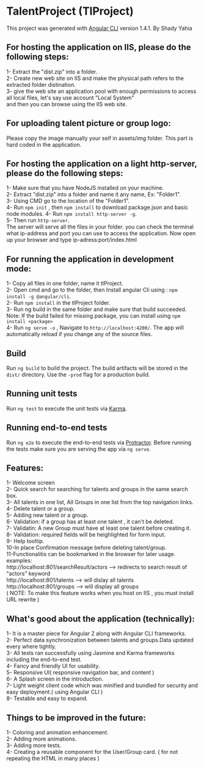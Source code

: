# TalentProject (TlProject)

This project was generated with [Angular CLI](https://github.com/angular/angular-cli) version 1.4.1. 
By Shady Yahia

## For hosting the application on IIS, please do the following steps:

1- Extract the "dist.zip" into a folder.<br />
2- Create new web site on IIS and make the physical path refers to the extracted folder distination.<br />
3- give the web site an application pool with enough permissions to access all local files, let's say use account "Local System"<br />
and then you can browse using the IIS web site.<br />

## For uploading talent picture or group logo:
Please copy the image manually your self in assets/img folder. This part is hard coded in the application.


## For hosting the application on a light http-server, please do the following steps:

1- Make sure that you have NodeJS installed on your machine.<br /> 
2- Extract "dist.zip" into a folder and name it any name, Ex: "Folder1". <br />
3- Using CMD go to the location of the "Folder1". <br />
4- Run `npm init` ,  then `npm install` to download package.json and basic node modules.
4- Run  `npm install http-server -g`. <br />
5- Then run `http-server`. <br /> The server  will serve all the files in your folder. you can check the terminal what ip-address and port you can use to access the application. Now open up your browser and type ip-adress:port/index.html


## For running the application in development mode:
1- Copy all files in one folder, name it tlProject. <br />
2- Open cmd and go to the folder, then Install angular Cli using : `npm install -g @angular/cli`.<br />
2- Run `npm install` in the tlProject folder.<br />
3- Run ng build in the same folder and make sure that build succeeded.<br />
Note: If the build failed for missing package, you can install using `npm install <package>` <br />
4- Run `ng serve -o` , Navigate to `http://localhost:4200/`. The app will automatically reload if you change any of the source files.<br />

## Build

Run `ng build` to build the project. The build artifacts will be stored in the `dist/` directory. Use the `-prod` flag for a production build.

## Running unit tests

Run `ng test` to execute the unit tests via [Karma](https://karma-runner.github.io).

## Running end-to-end tests

Run `ng e2e` to execute the end-to-end tests via [Protractor](http://www.protractortest.org/).
Before running the tests make sure you are serving the app via `ng serve`.<br />

## Features:
1- Welcome screen <br />
2- Quick search for searching for talents and groups in the same search box.<br />
3- All talents in one list, All Groups in one list from the top navigation links.<br />
4- Delete talent or a group.<br />
5- Adding new talent or a group.<br />
6- Validation: if a group has at least one talent , it can't be deleted.<br />
7- Validatin: A new Group must have at least one talent before creating it.<br />
8- Validation: required fields will be heighlighted for form input.<br />
9- Help tooltip.<br />
10-In place Confirmation message before deleting talent/group.<br />
11-Functionalitis can be bookmarked in the browser for later usage.<br />
   examples:<br />
   http://localhost:801/searchResult/actors --> redirects to search result of "actors" keyword<br />
   http://localhost:801/talents --> will dislay all talents<br />
   http://localhost:801/groups --> will display all groups<br />
( NOTE:  To make this feature works when you host on IIS , you must install URL rewrite )<br />

## What's good about the application (technically):
1- It is a master piece for Angular 2 along with Angular CLI frameworks.<br />
2- Perfect data synchronization between talents and groups.Data updated every where tightly.<br />
3- All tests ran successfully using Jasmine and Karma frameworks including the end-to-end test.<br />
4- Fancy and friendly UI for usability.<br />
5- Responsive UI( responsive navigation bar, and content )<br />
6- A Splash screen in the introduction.<br />
7- Light weight client code which was minified and bundled for security and easy deployment.( using Angular CLI )<br />
8- Testable and easy to expand.<br />


## Things to be improved in the future:
1- Coloring and animation enhancement.<br />
2- Adding more animations.<br />
3- Adding more tests. <br />
4- Creating a reusable component for the User/Group card. ( for not repeating the HTML in many places ) <br />




